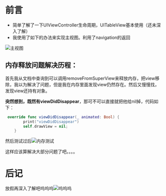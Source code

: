 #  前言

* 简单了解了一下UIViewController生命周期，UITableView基本使用（还未深入了解）
* 我使用了如下的办法来实现主视图。利用了navigation的返回

![主视图](/Users/tushujian/Desktop/CFC/萌混过关/主视图.png)

##  内存释放问题解决历程：

首先我从文档中查询到可以调用removeFromSuperView来释放内存，把view移除，我以为解决了问题，但是我在内存里面发现view仍然存在。然后又慢慢找，发现view还持有对象。

**突然想到，既然有viewDidDisappear**，那可不可以直接就把他给nil掉，代码如下：

```Swift
 override func viewDidDisappear(_ animated: Bool) {
        print("viewDidDisappear")
        self.drawView = nil;
    }
```

然后测试过后![内存测试](/Users/tushujian/Desktop/CFC/萌混过关/内存测试.png)

这样应该算解决大部分问题了吧。。。。

#  后记

放假再深入了解吧呜呜呜![呜呜呜](/Users/tushujian/Desktop/CFC/萌混过关/呜呜呜.jpg)